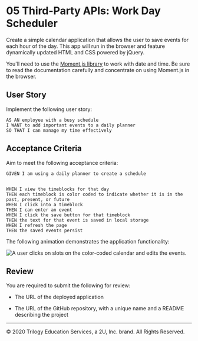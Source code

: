 # 05 Third-Party APIs: Work Day Scheduler

Create a simple calendar application that allows the user to save events for each hour of the day. This app will run in the browser and feature dynamically updated HTML and CSS powered by jQuery.

You'll need to use the [Moment.js library](https://momentjs.com/) to work with date and time. Be sure to read the documentation carefully and concentrate on using Moment.js in the browser.

## User Story

Implement the following user story:

```
AS AN employee with a busy schedule
I WANT to add important events to a daily planner
SO THAT I can manage my time effectively
```

## Acceptance Criteria

Aim to meet the following acceptance criteria:

```
GIVEN I am using a daily planner to create a schedule


WHEN I view the timeblocks for that day
THEN each timeblock is color coded to indicate whether it is in the past, present, or future
WHEN I click into a timeblock
THEN I can enter an event
WHEN I click the save button for that timeblock
THEN the text for that event is saved in local storage
WHEN I refresh the page
THEN the saved events persist
```

The following animation demonstrates the application functionality:

![A user clicks on slots on the color-coded calendar and edits the events.](./Assets/05-third-party-apis-homework-demo.gif)

## Review

You are required to submit the following for review:

* The URL of the deployed application

* The URL of the GitHub repository, with a unique name and a README describing the project

- - -
© 2020 Trilogy Education Services, a 2U, Inc. brand. All Rights Reserved.
